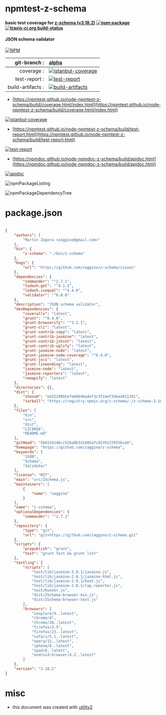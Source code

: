# npmtest-z-schema

#### basic test coverage for  [z-schema (v3.18.2)](https://github.com/zaggino/z-schema)  [![npm package](https://img.shields.io/npm/v/npmtest-z-schema.svg?style=flat-square)](https://www.npmjs.org/package/npmtest-z-schema) [![travis-ci.org build-status](https://api.travis-ci.org/npmtest/node-npmtest-z-schema.svg)](https://travis-ci.org/npmtest/node-npmtest-z-schema)

#### JSON schema validator

[![NPM](https://nodei.co/npm/z-schema.png?downloads=true&downloadRank=true&stars=true)](https://www.npmjs.com/package/z-schema)

| git-branch : | [alpha](https://github.com/npmtest/node-npmtest-z-schema/tree/alpha)|
|--:|:--|
| coverage : | [![istanbul-coverage](https://npmtest.github.io/node-npmtest-z-schema/build/coverage.badge.svg)](https://npmtest.github.io/node-npmtest-z-schema/build/coverage.html/index.html)|
| test-report : | [![test-report](https://npmtest.github.io/node-npmtest-z-schema/build/test-report.badge.svg)](https://npmtest.github.io/node-npmtest-z-schema/build/test-report.html)|
| build-artifacts : | [![build-artifacts](https://npmtest.github.io/node-npmtest-z-schema/glyphicons_144_folder_open.png)](https://github.com/npmtest/node-npmtest-z-schema/tree/gh-pages/build)|

- [https://npmtest.github.io/node-npmtest-z-schema/build/coverage.html/index.html](https://npmtest.github.io/node-npmtest-z-schema/build/coverage.html/index.html)

[![istanbul-coverage](https://npmtest.github.io/node-npmtest-z-schema/build/screenCapture.buildCi.browser.%252Ftmp%252Fbuild%252Fcoverage.lib.html.png)](https://npmtest.github.io/node-npmtest-z-schema/build/coverage.html/index.html)

- [https://npmtest.github.io/node-npmtest-z-schema/build/test-report.html](https://npmtest.github.io/node-npmtest-z-schema/build/test-report.html)

[![test-report](https://npmtest.github.io/node-npmtest-z-schema/build/screenCapture.buildCi.browser.%252Ftmp%252Fbuild%252Ftest-report.html.png)](https://npmtest.github.io/node-npmtest-z-schema/build/test-report.html)

- [https://npmdoc.github.io/node-npmdoc-z-schema/build/apidoc.html](https://npmdoc.github.io/node-npmdoc-z-schema/build/apidoc.html)

[![apidoc](https://npmdoc.github.io/node-npmdoc-z-schema/build/screenCapture.buildCi.browser.%252Ftmp%252Fbuild%252Fapidoc.html.png)](https://npmdoc.github.io/node-npmdoc-z-schema/build/apidoc.html)

![npmPackageListing](https://npmtest.github.io/node-npmtest-z-schema/build/screenCapture.npmPackageListing.svg)

![npmPackageDependencyTree](https://npmtest.github.io/node-npmtest-z-schema/build/screenCapture.npmPackageDependencyTree.svg)



# package.json

```json

{
    "authors": [
        "Martin Zagora <zaggino@gmail.com>"
    ],
    "bin": {
        "z-schema": "./bin/z-schema"
    },
    "bugs": {
        "url": "https://github.com/zaggino/z-schema/issues"
    },
    "dependencies": {
        "commander": "^2.7.1",
        "lodash.get": "^4.1.2",
        "lodash.isequal": "^4.4.0",
        "validator": "^6.0.0"
    },
    "description": "JSON schema validator",
    "devDependencies": {
        "coveralls": "latest",
        "grunt": "^0.4.0",
        "grunt-browserify": "^3.2.1",
        "grunt-cli": "latest",
        "grunt-contrib-copy": "latest",
        "grunt-contrib-jasmine": "latest",
        "grunt-contrib-jshint": "latest",
        "grunt-contrib-uglify": "latest",
        "grunt-jasmine-node": "latest",
        "grunt-jasmine-node-coverage": "^0.4.0",
        "grunt-jscs": "latest",
        "grunt-lineending": "latest",
        "jasmine-node": "latest",
        "jasmine-reporters": "latest",
        "remapify": "latest"
    },
    "directories": {},
    "dist": {
        "shasum": "e422196b5efe60b46adef3c3f2aef2deaa911161",
        "tarball": "https://registry.npmjs.org/z-schema/-/z-schema-3.18.2.tgz"
    },
    "files": [
        "bin",
        "src",
        "dist",
        "LICENSE",
        "README.md"
    ],
    "gitHead": "5b612d146cc526a0b331605a7cd239127655bce8",
    "homepage": "https://github.com/zaggino/z-schema",
    "keywords": [
        "JSON",
        "Schema",
        "Validator"
    ],
    "license": "MIT",
    "main": "src/ZSchema.js",
    "maintainers": [
        {
            "name": "zaggino"
        }
    ],
    "name": "z-schema",
    "optionalDependencies": {
        "commander": "^2.7.1"
    },
    "repository": {
        "type": "git",
        "url": "git+https://github.com/zaggino/z-schema.git"
    },
    "scripts": {
        "prepublish": "grunt",
        "test": "grunt test && grunt lint"
    },
    "testling": {
        "scripts": [
            "test/lib/jasmine-2.0.1/jasmine.js",
            "test/lib/jasmine-2.0.1/jasmine-html.js",
            "test/lib/jasmine-2.0.1/boot.js",
            "test/lib/jasmine-2.0.1/tap_reporter.js",
            "test/Runner.js",
            "dist/ZSchema-browser-min.js",
            "dist/ZSchema-browser-test.js"
        ],
        "browsers": [
            "iexplore/9..latest",
            "chrome/4",
            "chrome/28..latest",
            "firefox/3.5",
            "firefox/23..latest",
            "safari/5.1..latest",
            "opera/12..latest",
            "iphone/6..latest",
            "ipad/6..latest",
            "android-browser/4.2..latest"
        ]
    },
    "version": "3.18.2"
}
```



# misc
- this document was created with [utility2](https://github.com/kaizhu256/node-utility2)
